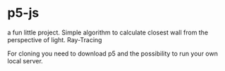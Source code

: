 # p5-js

a fun little project. Simple algorithm to calculate closest wall from the perspective of light. Ray-Tracing

For cloning you need to download p5 and the possibility to run your own local server. 
